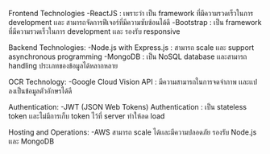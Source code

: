 Frontend Technologies 
-ReactJS : เพราะว่า เป็น framework ที่มีความรวดเร็วในการ development เเละ สามารถจัดการฟีเจอร์ที่มีความซับซ้อนได้ดี
-Bootstrap : เป็น framework ที่มีความรวดเร็วในการ development เเละ รองรับ responsive 

Backend Technologies:
-Node.js with Express.js : สามารถ scale เเละ support asynchronous programming
-MongoDB : เป็น NoSQL database เเละสามารถ handling ประเภทของข้อมูลได้หลากหลาย

OCR Technology:
-Google Cloud Vision API : มีความสามารถในการจดจำภาพ เเละเเปลงเป็นข้อมูลตัวอักษรได้ดี

Authentication:
-JWT (JSON Web Tokens) Authentication : เป็น stateless token เเละไม่มีการเก็บ token ไว้ที่ server ทำให้ลด load  

Hosting and Operations:
-AWS สามารถ scale ได้เเละมีความปลอดภัย รองรับ Node.js เเละ MongoDB
